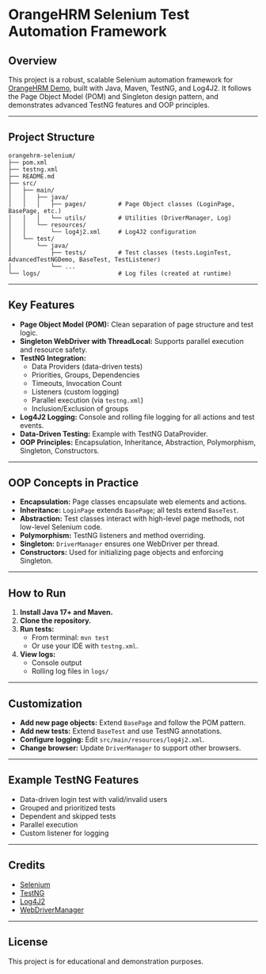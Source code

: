 # OrangeHRM Selenium Test Automation Framework

## Overview
This project is a robust, scalable Selenium automation framework for [OrangeHRM Demo](https://opensource-demo.orangehrmlive.com/web/index.php/auth/login), built with Java, Maven, TestNG, and Log4J2. It follows the Page Object Model (POM) and Singleton design pattern, and demonstrates advanced TestNG features and OOP principles.

---

## Project Structure
```
orangehrm-selenium/
├── pom.xml
├── testng.xml
├── README.md
├── src/
│   ├── main/
│   │   ├── java/
│   │   │   ├── pages/         # Page Object classes (LoginPage, BasePage, etc.)
│   │   │   └── utils/         # Utilities (DriverManager, Log)
│   │   └── resources/
│   │       └── log4j2.xml     # Log4J2 configuration
│   └── test/
│       └── java/
│           ├── tests/         # Test classes (tests.LoginTest, AdvancedTestNGDemo, BaseTest, TestListener)
│           └── ...
└── logs/                      # Log files (created at runtime)
```

---

## Key Features
- **Page Object Model (POM):** Clean separation of page structure and test logic.
- **Singleton WebDriver with ThreadLocal:** Supports parallel execution and resource safety.
- **TestNG Integration:**
  - Data Providers (data-driven tests)
  - Priorities, Groups, Dependencies
  - Timeouts, Invocation Count
  - Listeners (custom logging)
  - Parallel execution (via `testng.xml`)
  - Inclusion/Exclusion of groups
- **Log4J2 Logging:** Console and rolling file logging for all actions and test events.
- **Data-Driven Testing:** Example with TestNG DataProvider.
- **OOP Principles:** Encapsulation, Inheritance, Abstraction, Polymorphism, Singleton, Constructors.

---

## OOP Concepts in Practice
- **Encapsulation:** Page classes encapsulate web elements and actions.
- **Inheritance:** `LoginPage` extends `BasePage`; all tests extend `BaseTest`.
- **Abstraction:** Test classes interact with high-level page methods, not low-level Selenium code.
- **Polymorphism:** TestNG listeners and method overriding.
- **Singleton:** `DriverManager` ensures one WebDriver per thread.
- **Constructors:** Used for initializing page objects and enforcing Singleton.

---

## How to Run
1. **Install Java 17+ and Maven.**
2. **Clone the repository.**
3. **Run tests:**
   - From terminal: `mvn test`
   - Or use your IDE with `testng.xml`.
4. **View logs:**
   - Console output
   - Rolling log files in `logs/`

---

## Customization
- **Add new page objects:** Extend `BasePage` and follow the POM pattern.
- **Add new tests:** Extend `BaseTest` and use TestNG annotations.
- **Configure logging:** Edit `src/main/resources/log4j2.xml`.
- **Change browser:** Update `DriverManager` to support other browsers.

---

## Example TestNG Features
- Data-driven login test with valid/invalid users
- Grouped and prioritized tests
- Dependent and skipped tests
- Parallel execution
- Custom listener for logging

---

## Credits
- [Selenium](https://www.selenium.dev/)
- [TestNG](https://testng.org/)
- [Log4J2](https://logging.apache.org/log4j/2.x/)
- [WebDriverManager](https://github.com/bonigarcia/webdrivermanager)

---

## License
This project is for educational and demonstration purposes. 